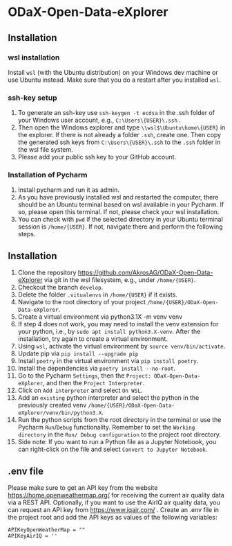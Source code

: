 # ODaX-Open-Data-eXplorer

## Installation
### wsl installation
Install ```wsl``` (with the Ubuntu distribution) on your Windows dev machine or use Ubuntu instead. Make sure that you do a restart after you installed ```wsl```.

### ssh-key setup
1) To generate an ssh-key use ```ssh-keygen -t ecdsa``` in the .ssh folder of your Windows user account, e.g., ```C:\Users\{USER}\.ssh``` .
2) Then open the Windows explorer and type ```\\wsl$\Ubuntu\home\{USER}``` in the explorer. If there is not already a folder ```.ssh```, create one. Then copy the generated ssh keys from ```C:\Users\{USER}\.ssh``` to the ```.ssh``` folder in the wsl file system. 
3) Please add your public ssh key to your GitHub account.

### Installation of Pycharm
1) Install pycharm and run it as admin.
2) As you have previously installed wsl and restarted the computer, there should be an Ubuntu terminal based on wsl available in your Pycharm. If so, please open this terminal. If not, please check your wsl installation.
3) You can check with ```pwd``` if the selected directory in your Ubuntu terminal session is ```/home/{USER}```. If not, navigate there and perform the following steps.

## Installation
1) Clone the repository https://github.com/AkrosAG/ODaX-Open-Data-eXplorer via git in the wsl filesystem, e.g., under ```/home/{USER}```.
2) Checkout the branch ```develop```.
3) Delete the folder ```.vitualenvs``` in ```/home/{USER}``` if it exists.
4) Navigate to the root directory of your project ```/home/{USER}/ODaX-Open-Data-eXplorer```.
5) Create a virtual environment via python3.1X -m venv venv
6) If step 4 does not work, you may need to install the venv extension for your python, i.e., by ```sudo apt install python3.X-venv```. After the installation, try again to create a virtual environment.
7) Using ```wsl```, activate the virtual environment by ```source venv/bin/activate```.
8) Update pip via ```pip install --upgrade pip```
9) Install ```poetry``` in the virtual environment via ```pip install poetry```.
10) Install the dependencies via ```poetry install --no-root```.
11) Go to the Pycharm ```Settings```, then the ```Project: ODaX-Open-Data-eXplorer```, and then the ```Project Interpreter```.
12) Click on ```Add interpreter``` and select ```On WSL```.
13) Add an ```existing``` python interpreter and select the python in the previously created venv ```/home/{USER}/ODaX-Open-Data-eXplorer/venv/bin/python3.X```.
14) Run the python scripts from the root directory in the terminal or use the Pycharm ```Run```/```Debug``` functionality. Remember to set the ```Working directory``` in the ```Run/ Debug configuration``` to the project root directory.
15) Side note: If you want to run a Python file as a Jupyter Notebook, you can right-click on the file and select ```Convert to Jupyter Notebook```.

## .env file
Please make sure to get an API key from the website https://home.openweathermap.org/ for receiving the current air quality data via a REST API. Optionally, if you want to use the AirIQ air quality data, you can request an API key from  https://www.iqair.com/ . 
Create an .env file in the project root and add the API keys as values of the following variables:
```
APIKeyOpenWeatherMap = ""
APIKeyAirIQ = ''
```



